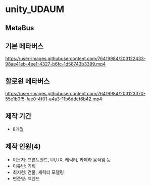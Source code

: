 # unity_UDAUM
## MetaBus

## 기본 메타버스
https://user-images.githubusercontent.com/76419984/203122433-98ae41eb-4ee1-4327-b6fc-1d58743b3399.mp4


## 할로윈 메타버스 
https://user-images.githubusercontent.com/76419984/203123370-55e1b0f5-fae0-4f01-a4a3-11b6ddef6b42.mp4



## 제작 기간
- 8개월

## 제작 인원(4)
- 이은지: 프론트엔드, UI,UX, 캐릭터, 카메라 움직임 등
- 이유빈: 기획
- 최지현: 건물, 캐릭터 모델링
- 변준영: 백엔드
